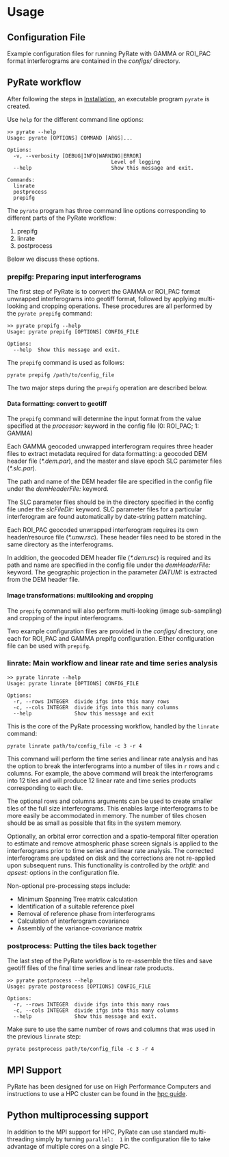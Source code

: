 # Usage

## Configuration File

Example configuration files for running PyRate with GAMMA or ROI\_PAC format
interferograms are contained in the *configs/* directory.


## PyRate workflow

After following the steps in [Installation](installation.html), an executable program
`pyrate` is created.

Use `help` for the different command line options:

    >> pyrate --help
    Usage: pyrate [OPTIONS] COMMAND [ARGS]...

    Options:
      -v, --verbosity [DEBUG|INFO|WARNING|ERROR]
                                      Level of logging
      --help                          Show this message and exit.

    Commands:
      linrate
      postprocess
      prepifg

The `pyrate` program has three command line options corresponding to 
different parts of the PyRate workflow:

1. prepifg
1. linrate
1. postprocess

Below we discuss these options.

### prepifg: Preparing input interferograms

The first step of PyRate is to convert the GAMMA or ROI\_PAC format
unwrapped interferograms into geotiff format, followed by applying
multi-looking and cropping operations. These procedures are all
performed by the `pyrate prepifg` command:

    >> pyrate prepifg --help
    Usage: pyrate prepifg [OPTIONS] CONFIG_FILE

    Options:
      --help  Show this message and exit.

The `prepifg` command is used as follows:

    pyrate prepifg /path/to/config_file

The two major steps during the `prepifg` operation are described below.

#### Data formatting: convert to geotiff

The `prepifg` command will determine the input format from the value
specified at the *processor:* keyword in the config file (0: ROI\_PAC;
1: GAMMA)

Each GAMMA geocoded unwrapped interferogram requires three header files to
extract metadata required for data formatting: a geocoded DEM header file
(*\*.dem.par*), and the master and slave epoch SLC parameter files
(*\*.slc.par*). 

The path and name of the DEM header file are specified in the config file
under the *demHeaderFile:* keyword. 

The SLC parameter files should be in the directory specified in the config
file under the *slcFileDir:* keyword. SLC parameter files for a particular
interferogram are found automatically by date-string pattern matching.

Each ROI_PAC geocoded unwrapped interferogram requires its own header/resource
file (*\*.unw.rsc*). These header files need to be stored in the same directory
as the interferograms.

In addition, the geocoded DEM header file (*\*.dem.rsc*) is required and its
path and name are specified in the config file under the *demHeaderFile:*
keyword. The geographic projection in the parameter *DATUM:* is extracted
from the DEM header file.

#### Image transformations: multilooking and cropping

The `prepifg` command will also perform multi-looking (image
sub-sampling) and cropping of the input interferograms.

Two example configuration files are provided in the *configs/* directory, one
each for ROI_PAC and GAMMA prepifg configuration. Either configuration file
can be used with `prepifg`.


### linrate: Main workflow and linear rate and time series analysis

    >> pyrate linrate --help
    Usage: pyrate linrate [OPTIONS] CONFIG_FILE

    Options:
      -r, --rows INTEGER  divide ifgs into this many rows
      -c, --cols INTEGER  divide ifgs into this many columns
      --help              Show this message and exit


This is the core of the PyRate processing workflow, handled by the `linrate`
command:

    pyrate linrate path/to/config_file -c 3 -r 4

This command will perform the time series and linear rate analysis and has
the option to break the interferograms into a number of tiles in `r` rows and
`c` columns. For example, the above command will break the interferograms
into 12 tiles and will produce 12 linear rate and time series products 
corresponding to each tile.

The optional rows and columns arguments can be used to create smaller tiles
of the full size interferograms. This enables large interferograms to be more
easily be accommodated in memory. The number of tiles chosen should be as small
as possible that fits in the system memory.

Optionally, an orbital error correction and a spatio-temporal filter operation
to estimate and remove atmospheric phase screen signals is applied to the
interferograms prior to time series and linear rate analysis.
The corrected interferograms are updated on disk and the corrections are not
re-applied upon subsequent runs. This functionality is controlled by the
*orbfit:* and *apsest:* options in the configuration file.

Non-optional pre-processing steps include:
- Minimum Spanning Tree matrix calculation
- Identification of a suitable reference pixel
- Removal of reference phase from interferograms
- Calculation of interferogram covariance
- Assembly of the variance-covariance matrix


### postprocess: Putting the tiles back together

The last step of the PyRate workflow is to re-assemble the tiles and save 
geotiff files of the final time series and linear rate products.

    >> pyrate postprocess --help
    Usage: pyrate postprocess [OPTIONS] CONFIG_FILE

    Options:
      -r, --rows INTEGER  divide ifgs into this many rows
      -c, --cols INTEGER  divide ifgs into this many columns
      --help              Show this message and exit.

Make sure to use the same number of rows and columns that was used in the 
previous `linrate` step:

    pyrate postprocess path/to/config_file -c 3 -r 4


## MPI Support

PyRate has been designed for use on High Performance Computers and
instructions to use a HPC cluster can be found in the [hpc guide](hpc).

## Python multiprocessing support

In addition to the MPI support for HPC, PyRate can use standard
multi-threading simply by turning `parallel:  1` in the configuration file
to take advantage of multiple cores on a single PC.